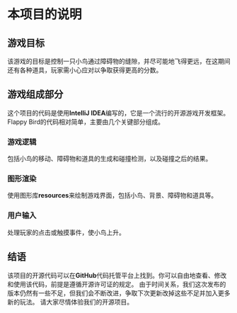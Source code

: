 # 本项目的说明

## 游戏目标

该游戏的目标是控制一只小鸟通过障碍物的缝隙，并尽可能地飞得更远，在这期间还有各种道具，玩家需小心应对以争取获得更高的分数。

## 游戏组成部分

这个项目的代码是使用**IntelliJ IDEA**编写的，它是一个流行的开源游戏开发框架。Flappy Bird的代码相对简单，主要由几个关键部分组成。

### 游戏逻辑

包括小鸟的移动、障碍物和道具的生成和碰撞检测，以及碰撞之后的结果。

### 图形渲染

使用图形库**resources**来绘制游戏界面，包括小鸟、背景、障碍物和道具等。

### 用户输入

处理玩家的点击或触摸事件，使小鸟上升。

## 结语

该项目的开源代码可以在**GitHub**代码托管平台上找到。你可以自由地查看、修改和使用该代码，前提是遵循开源许可证的规定。
由于时间关系，我们这次发布的版本仍然有一些不足，但我们会不断改进，争取下次更新改掉这些不足并加入更多新的玩法。
请大家尽情体验我们的开源项目。
